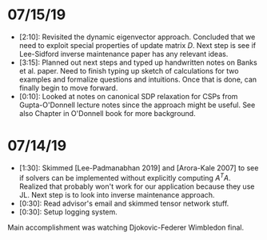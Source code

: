 # 07/15/19

- \[2:10\]: Revisited the dynamic eigenvector approach. Concluded that we need to exploit special properties of update matrix $D$. Next step is see if Lee-Sidford inverse maintenance paper has any relevant ideas.
- \[3:15\]: Planned out next steps and typed up handwritten notes on Banks et al. paper. Need to finish typing up sketch of calculations for two examples and formalize questions and intuitions. Once that is done, can finally begin to move forward.
- \[0:10\]: Looked at notes on canonical SDP relaxation for CSPs from Gupta-O'Donnell lecture notes since the approach might be useful. See also Chapter in O'Donnell book for more background.

# 07/14/19

- \[1:30\]: Skimmed \[Lee-Padmanabhan 2019\] and \[Arora-Kale 2007\] to see if solvers can be implemented without explicitly computing $A^T A$. Realized that probably won't work for our application because they use JL. Next step is to look into inverse maintenance approach.
- \[0:30\]: Read advisor's email and skimmed tensor network stuff.
- \[0:30\]: Setup logging system.

Main accomplishment was watching Djokovic-Federer Wimbledon final.
